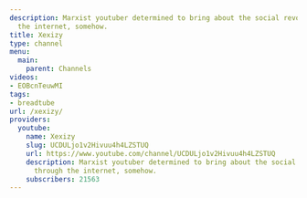 ```yaml
---
description: Marxist youtuber determined to bring about the social revolution through
  the internet, somehow.
title: Xexizy
type: channel
menu:
  main:
    parent: Channels
videos:
- EOBcnTeuwMI
tags:
- breadtube
url: /xexizy/
providers:
  youtube:
    name: Xexizy
    slug: UCDULjo1v2Hivuu4h4LZSTUQ
    url: https://www.youtube.com/channel/UCDULjo1v2Hivuu4h4LZSTUQ
    description: Marxist youtuber determined to bring about the social revolution
      through the internet, somehow.
    subscribers: 21563
---
```

